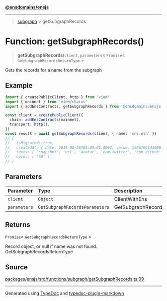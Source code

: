 [**@ensdomains/ensjs**](../README.md)

---

> [subgraph](README.md) > getSubgraphRecords

# Function: getSubgraphRecords()

> **getSubgraphRecords**(`client`, `parameters`): `Promise`\< `GetSubgraphRecordsReturnType` \>

Gets the records for a name from the subgraph

## Example

```ts
import { createPublicClient, http } from 'viem'
import { mainnet } from 'viem/chains'
import { addEnsContracts, getSubgraphRecords } from '@ensdomains/ensjs'

const client = createPublicClient({
  chain: addEnsContracts(mainnet),
  transport: http(),
})
const result = await getSubgraphRecords(client, { name: 'ens.eth' })
// {
//   isMigrated: true,
//   createdAt: { date: 2019-08-26T05:09:01.000Z, value: 1566796141000 },
//   texts: [ 'snapshot', 'url', 'avatar', 'com.twitter', 'com.github' ],
//   coins: [ '60' ]
// }
```

## Parameters

| Parameter    | Type                           | Description                  |
| :----------- | :----------------------------- | :--------------------------- |
| `client`     | `Object`                       | ClientWithEns                |
| `parameters` | `GetSubgraphRecordsParameters` | GetSubgraphRecordsParameters |

## Returns

`Promise`\< `GetSubgraphRecordsReturnType` \>

Record object, or null if name was not found. GetSubgraphRecordsReturnType

## Source

[packages/ensjs/src/functions/subgraph/getSubgraphRecords.ts:99](https://github.com/ensdomains/ensjs-v3/blob/278f5349/packages/ensjs/src/functions/subgraph/getSubgraphRecords.ts#L99)

---

Generated using [TypeDoc](https://typedoc.org/) and [typedoc-plugin-markdown](https://www.npmjs.com/package/typedoc-plugin-markdown)
